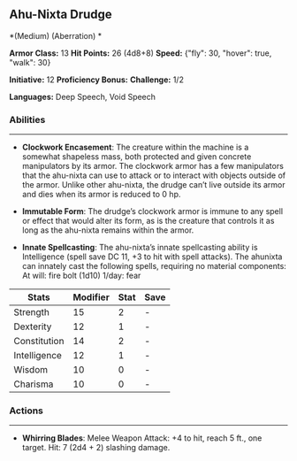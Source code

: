## Ahu-Nixta Drudge
*(Medium) (Aberration) *

**Armor Class:** 13
**Hit Points:** 26 (4d8+8)
**Speed:** {"fly": 30, "hover": true, "walk": 30}

**Initiative:** 12
**Proficiency Bonus:**
**Challenge:** 1/2

**Languages:** Deep Speech, Void Speech

### Abilities
 --- 
- **Clockwork Encasement**: The creature within the machine is a somewhat shapeless mass, both protected and given concrete manipulators by its armor. The clockwork armor has a few manipulators that the ahu-nixta can use to attack or to interact with objects outside of the armor. Unlike other ahu-nixta, the drudge can’t live outside its armor and dies when its armor is reduced to 0 hp.

- **Immutable Form**: The drudge’s clockwork armor is immune to any spell or effect that would alter its form, as is the creature that controls it as long as the ahu-nixta remains within the armor.

- **Innate Spellcasting**: The ahu-nixta’s innate spellcasting ability is Intelligence (spell save DC 11, +3 to hit with spell attacks). The ahunixta can innately cast the following spells, requiring no material components:
At will: fire bolt  (1d10)
1/day: fear



| Stats | Modifier | Stat | Save
| ---- | ---- | ---- | ---- |
| Strength | 15 | 2 | - |
| Dexterity | 12 | 1 | - |
| Constitution | 14 | 2 | - |
| Intelligence | 12 | 1 | - |
| Wisdom | 10 | 0 | - |
| Charisma | 10 | 0 | - |

### Actions
 --- 
- **Whirring Blades**: Melee Weapon Attack: +4 to hit, reach 5 ft., one target. Hit: 7 (2d4 + 2) slashing damage.


